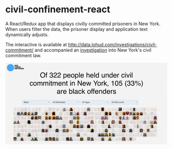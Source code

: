 # civil-confinement-react

A React/Redux app that displays civilly committed prisoners in New York. When users filter the data, the prisoner display and application text dynamically adjusts.

The interactive is available at <a href="http://data.lohud.com/investigations/civil-commitment/">http://data.lohud.com/investigations/civil-commitment/</a> and accompanied an <a href="http://www.lohud.com/story/news/investigations/2017/05/31/civil-commitment-sex-offenders/325390001/">investigation</a> into New York's civil commitment law. 

<img src="civil-commitment.gif">
